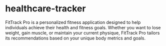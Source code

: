 # healthcare-tracker
FitTrack Pro is a personalized fitness application designed to help individuals achieve their health and fitness goals. Whether you want to lose weight, gain muscle, or maintain your current physique, FitTrack Pro tailors its recommendations based on your unique body metrics and goals.
